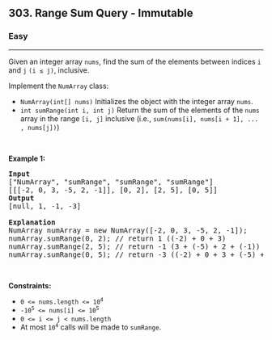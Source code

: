 <h2>303. Range Sum Query - Immutable</h2><h3>Easy</h3><hr><div><p>Given an integer array <code>nums</code>, find the sum of the elements between indices <code>i</code> and <code>j</code> <code>(i ≤ j)</code>, inclusive.</p>

<p>Implement the&nbsp;<code>NumArray</code> class:</p>

<ul>
	<li><code>NumArray(int[] nums)</code> Initializes the object with the integer array <code>nums</code>.</li>
	<li><code>int sumRange(int i, int j)</code> Return the sum of the elements of the <code>nums</code> array in the range <code>[i, j]</code> inclusive (i.e., <code>sum(nums[i], nums[i + 1], ... , nums[j])</code>)</li>
</ul>

<p>&nbsp;</p>
<p><strong>Example 1:</strong></p>

<pre><strong>Input</strong>
["NumArray", "sumRange", "sumRange", "sumRange"]
[[[-2, 0, 3, -5, 2, -1]], [0, 2], [2, 5], [0, 5]]
<strong>Output</strong>
[null, 1, -1, -3]

<strong>Explanation</strong>
NumArray numArray = new NumArray([-2, 0, 3, -5, 2, -1]);
numArray.sumRange(0, 2); // return 1 ((-2) + 0 + 3)
numArray.sumRange(2, 5); // return -1 (3 + (-5) + 2 + (-1)) 
numArray.sumRange(0, 5); // return -3 ((-2) + 0 + 3 + (-5) + 2 + (-1))
</pre>

<p>&nbsp;</p>
<p><strong>Constraints:</strong></p>

<ul>
	<li><code>0 &lt;= nums.length &lt;= 10<sup>4</sup></code></li>
	<li><code>-10<sup>5</sup>&nbsp;&lt;= nums[i] &lt;=&nbsp;10<sup>5</sup></code></li>
	<li><code>0 &lt;= i &lt;= j &lt; nums.length</code></li>
	<li>At most <code>10<sup>4</sup></code> calls will be made to <code>sumRange</code>.</li>
</ul>
</div>
